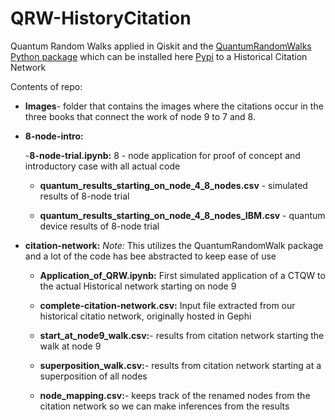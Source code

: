 # QRW-HistoryCitation
Quantum Random Walks applied in Qiskit and the [QuantumRandomWalks Python package](https://github.com/hernandezj1/QuantumRandomWalks) which can be installed here [Pypi](https://pypi.org/project/QuantumRandomWalks/) to a Historical Citation Network

Contents of repo: 
- __Images__- folder that contains the images where the citations occur in the three books that connect the work of node 9 to 7 and 8.

- __8-node-intro:__
  
    -__8-node-trial.ipynb:__ 8 - node application for proof of concept and introductory case with all actual code
  
    - __quantum_results_starting_on_node_4_8_nodes.csv__ - simulated results of 8-node trial
  
    - __quantum_results_starting_on_node_4_8_nodes_IBM.csv__ - quantum device results of 8-node trial
 

- __citation-network:__
_Note:_ This utilizes the QuantumRandomWalk package and a lot of the code has bee abstracted to keep ease of use

    - __Application_of_QRW.ipynb:__ First simulated application of a CTQW to the actual Historical network starting on node 9
  
    - __complete-citation-network.csv:__ Input file extracted from our historical citatio network, originally hosted in Gephi

    - __start_at_node9_walk.csv:__- results from citation network starting the walk at node 9
      
    - __superposition_walk.csv:__- results from citation network starting at a superposition of all nodes
  
    - __node_mapping.csv:__- keeps track of the renamed nodes from the citation network so we can make inferences from the results
  





